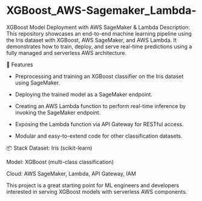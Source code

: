 # XGBoost_AWS-Sagemaker_Lambda-
XGBoost Model Deployment with AWS SageMaker &amp; Lambda
Description:
This repository showcases an end-to-end machine learning pipeline using the Iris dataset with XGBoost, AWS SageMaker, and AWS Lambda. It demonstrates how to train, deploy, and serve real-time predictions using a fully managed and serverless AWS architecture.

🔧 Features
* Preprocessing and training an XGBoost classifier on the Iris dataset using SageMaker.

* Deploying the trained model as a SageMaker endpoint.

* Creating an AWS Lambda function to perform real-time inference by invoking the SageMaker endpoint.

* Exposing the Lambda function via API Gateway for RESTful access.

* Modular and easy-to-extend code for other classification datasets.

📦 Stack
Dataset: Iris (scikit-learn)

Model: XGBoost (multi-class classification)

Cloud: AWS SageMaker, Lambda, API Gateway, IAM

This project is a great starting point for ML engineers and developers interested in serving XGBoost models with serverless AWS components.